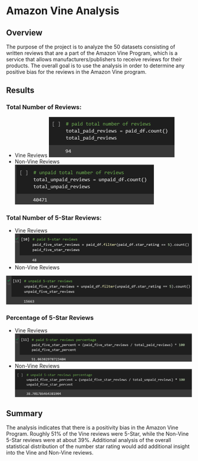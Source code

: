 # Amazon Vine Analysis

## Overview
The purpose of the project is to analyze the 50 datasets consisting of written reviews that are a part of the Amazon Vine Program, which is a service that allows manufacturers/publishers to receive reviews for their products. The overall goal is to use the analysis in order to determine any positive bias for the reviews in the Amazon Vine program. 

## Results
### Total Number of Reviews:
* Vine Reviews
![This is an image](https://github.com/gonzojc/Amazon_Vine_Analysis/blob/main/Resources/totalreviews.PNG)
* Non-Vine Reviews
![This is an image]( https://github.com/gonzojc/Amazon_Vine_Analysis/blob/main/Resources/totalunpaidreviews.PNG)

### Total Number of 5-Star Reviews:
* Vine Reviews
![This is an image]( https://github.com/gonzojc/Amazon_Vine_Analysis/blob/main/Resources/5starreviews.png)
* Non-Vine Reviews

![This is an image]( https://github.com/gonzojc/Amazon_Vine_Analysis/blob/main/Resources/unpaid5starreviews.png)

### Percentage of 5-Star Reviews
* Vine Reviews
![This is an image]( https://github.com/gonzojc/Amazon_Vine_Analysis/blob/main/Resources/5starreviewpercentage.png)
* Non-Vine Reviews
![This is an image]( https://github.com/gonzojc/Amazon_Vine_Analysis/blob/main/Resources/unpaid5starreviewpercentages.PNG)

## Summary
The analysis indicates that there is a positivity bias in the Amazon Vine Program. Roughly 51% of the Vine reviews were 5-Star, while the Non-Vine 5-Star reviews were at about 39%. Additional analysis of the overall statistical distribution of the number star rating would add additional insight into the Vine and Non-Vine reviews.


